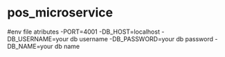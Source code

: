 # pos_microservice

#env file atributes 
-PORT=4001
-DB_HOST=localhost
-DB_USERNAME=your db username
-DB_PASSWORD=your db password
-DB_NAME=your db name
